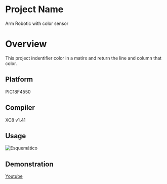 # Project Name
Arm Robotic with color sensor

# Overview
This project indentifier color in a matirx and return the line and column that color.

## Platform
PIC18F4550

## Compiler
XC8 v1.41

## Usage
![Esquemático](hhttps://github.com/emanuel36/ARM_ROBOTIC_COLOR_SENSOR/blob/master/esquem%C3%A1tico.jpg)

## Demonstration
[Youtube](http://www.youtube.com.br)